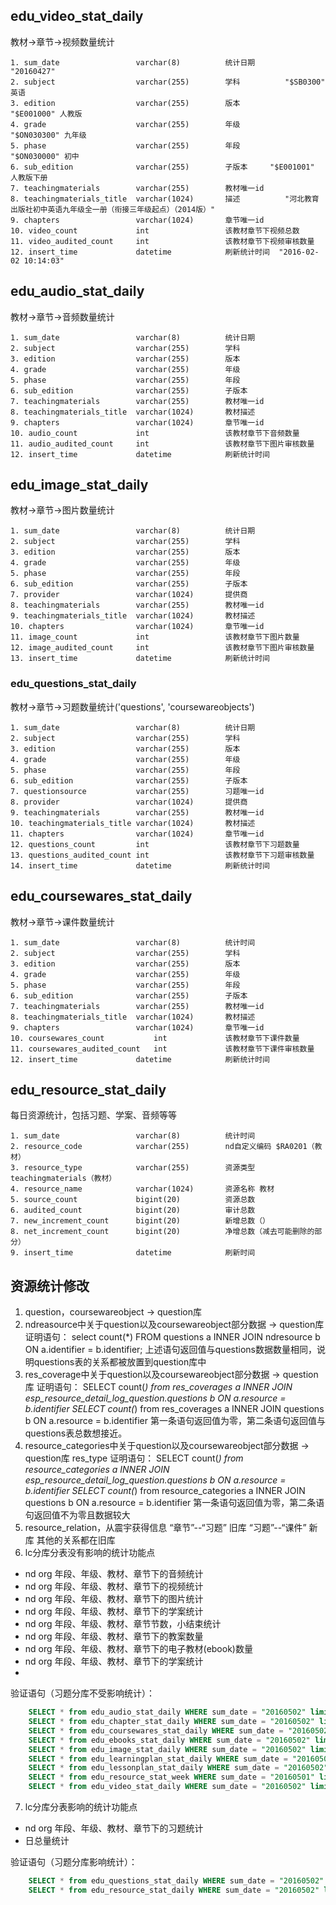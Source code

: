 ## edu_video_stat_daily ##
教材->章节->视频数量统计
```
1. sum_date					varchar(8)			统计日期		"20160427"
2. subject					varchar(255)		学科			"$SB0300" 英语
3. edition					varchar(255)		版本			"$E001000" 人教版
4. grade					varchar(255)		年级			"$ON030300" 九年级
5. phase					varchar(255)		年段			"$ON030000" 初中
6. sub_edition				varchar(255)		子版本		"$E001001" 人教版下册
7. teachingmaterials		varchar(255)		教材唯一id
8. teachingmaterials_title	varchar(1024)		描述			"河北教育出版社初中英语九年级全一册（衔接三年级起点）（2014版）"
9. chapters					varchar(1024)		章节唯一id	
10. video_count				int					该教材章节下视频总数
11. video_audited_count		int					该教材章节下视频审核数量
12. insert_time				datetime			刷新统计时间	"2016-02-02 10:14:03"
```
## edu_audio_stat_daily ##
教材->章节->音频数量统计
```
1. sum_date					varchar(8)			统计日期
2. subject					varchar(255)		学科
3. edition					varchar(255)		版本
4. grade					varchar(255)		年级
5. phase					varchar(255)		年段
6. sub_edition				varchar(255)		子版本
7. teachingmaterials		varchar(255)		教材唯一id
8. teachingmaterials_title	varchar(1024)		教材描述
9. chapters					varchar(1024)		章节唯一id
10. audio_count				int					该教材章节下音频数量
11. audio_audited_count		int					该教材章节下图片审核数量
12. insert_time				datetime			刷新统计时间
```
## edu_image_stat_daily ##
教材->章节->图片数量统计
```
1. sum_date					varchar(8)			统计日期
2. subject					varchar(255)		学科
3. edition					varchar(255)		版本
4. grade					varchar(255)		年级
5. phase					varchar(255)		年段
6. sub_edition				varchar(255)		子版本
7. provider					varchar(1024)		提供商
8. teachingmaterials		varchar(255)		教材唯一id
9. teachingmaterials_title	varchar(1024)		教材描述
10. chapters				varchar(1024)		章节唯一id
11. image_count				int					该教材章节下图片数量
12. image_audited_count		int					该教材章节下图片审核数量
13. insert_time				datetime			刷新统计时间
```
### edu_questions_stat_daily ###
教材->章节->习题数量统计('questions', 'coursewareobjects')
```
1. sum_date					varchar(8)			统计日期
2. subject					varchar(255)		学科
3. edition					varchar(255)		版本
4. grade					varchar(255)		年级
5. phase					varchar(255)		年段
6. sub_edition				varchar(255)		子版本
7. questionsource			varchar(255)		习题唯一id
8. provider					varchar(1024)		提供商
9. teachingmaterials		varchar(255)		教材唯一id
10. teachingmaterials_title	varchar(1024)		教材描述
11. chapters				varchar(1024)		章节唯一id
12. questions_count			int					该教材章节下习题数量
13. questions_audited_count	int					该教材章节下习题审核数量
14. insert_time				datetime			刷新统计时间
```
## edu_coursewares_stat_daily ##
教材->章节->课件数量统计
```
1. sum_date					varchar(8)			统计时间
2. subject					varchar(255)		学科
3. edition					varchar(255)		版本
4. grade					varchar(255)		年级
5. phase					varchar(255)		年段
6. sub_edition				varchar(255)		子版本
7. teachingmaterials		varchar(255)		教材唯一id
8. teachingmaterials_title	varchar(1024)		教材描述
9. chapters					varchar(1024)		章节唯一id
10. coursewares_count			int				该教材章节下课件数量
11. coursewares_audited_count	int				该教材章节下课件审核数量
12. insert_time				datetime			刷新统计时间
```
## edu_resource_stat_daily ## 
每日资源统计，包括习题、学案、音频等等
```
1. sum_date             	varchar(8)			统计时间
2. resource_code        	varchar(255)		nd自定义编码 $RA0201（教材）
3. resource_type        	varchar(255)		资源类型 teachingmaterials（教材）
4. resource_name        	varchar(1024)		资源名称 教材
5. source_count         	bigint(20)   		资源总数
6. audited_count        	bigint(20)   		审计总数
7. new_increment_count  	bigint(20)   		新增总数（）
8. net_increment_count  	bigint(20)   		净增总数（减去可能删除的部分）
9. insert_time          	datetime  			刷新时间
```



## 资源统计修改 ##
1. question，coursewareobject -> question库
2. ndreasource中关于question以及coursewareobject部分数据 -> question库
证明语句：
	select count(*) FROM questions a INNER JOIN ndresource b ON a.identifier = b.identifier;
上述语句返回值与questions数据数量相同，说明questions表的关系都被放置到question库中
3. res_coverage中关于question以及coursewareobject部分数据 -> question库
证明语句：
	SELECT count(*) from res_coverages a INNER JOIN esp_resource_detail_log_question.questions b ON a.resource = b.identifier
	SELECT count(*) from res_coverages a INNER JOIN questions b ON a.resource = b.identifier
第一条语句返回值为零，第二条语句返回值与questions表总数想接近。
4. resource_categories中关于question以及coursewareobject部分数据 -> question库  res_type
证明语句：
	SELECT count(*) from resource_categories a INNER JOIN esp_resource_detail_log_question.questions b ON a.resource = b.identifier
	SELECT count(*) from resource_categories a INNER JOIN questions b ON a.resource = b.identifier
第一条语句返回值为零，第二条语句返回值不为零且数据较大
5. resource_relation，从震宇获得信息
“章节”--“习题” 旧库
“习题”--“课件” 新库
其他的关系都在旧库
6. lc分库分表没有影响的统计功能点
- nd org 年段、年级、教材、章节下的音频统计
- nd org 年段、年级、教材、章节下的视频统计
- nd org 年段、年级、教材、章节下的图片统计
- nd org 年段、年级、教材、章节下的学案统计
- nd org 年段、年级、教材、章节节数，小结束统计
- nd org 年段、年级、教材、章节下的教案数量
- nd org 年段、年级、教材、章节下的电子教材(ebook)数量
- nd org 年段、年级、教材、章节下的学案统计
- 
验证语句（习题分库不受影响统计）：
```SQL
	SELECT * from edu_audio_stat_daily WHERE sum_date = "20160502" limit 0, 10
	SELECT * from edu_chapter_stat_daily WHERE sum_date = "20160502" limit 0, 10
	SELECT * from edu_coursewares_stat_daily WHERE sum_date = "20160502" limit 0, 10
	SELECT * from edu_ebooks_stat_daily WHERE sum_date = "20160502" limit 0, 10
	SELECT * from edu_image_stat_daily WHERE sum_date = "20160502" limit 0, 10
	SELECT * from edu_learningplan_stat_daily WHERE sum_date = "20160502" limit 0, 10
	SELECT * from edu_lessonplan_stat_daily WHERE sum_date = "20160502" limit 0, 10
	SELECT * from edu_resource_stat_week WHERE sum_date = "20160501" limit 0, 10
	SELECT * from edu_video_stat_daily WHERE sum_date = "20160502" limit 0, 10
```
7. lc分库分表影响的统计功能点
- nd org 年段、年级、教材、章节下的习题统计
- 日总量统计

验证语句（习题分库影响统计）：
```SQL
	SELECT * from edu_questions_stat_daily WHERE sum_date = "20160502" limit 0, 10
	SELECT * from edu_resource_stat_daily WHERE sum_date = "20160502" limit 0, 10
```